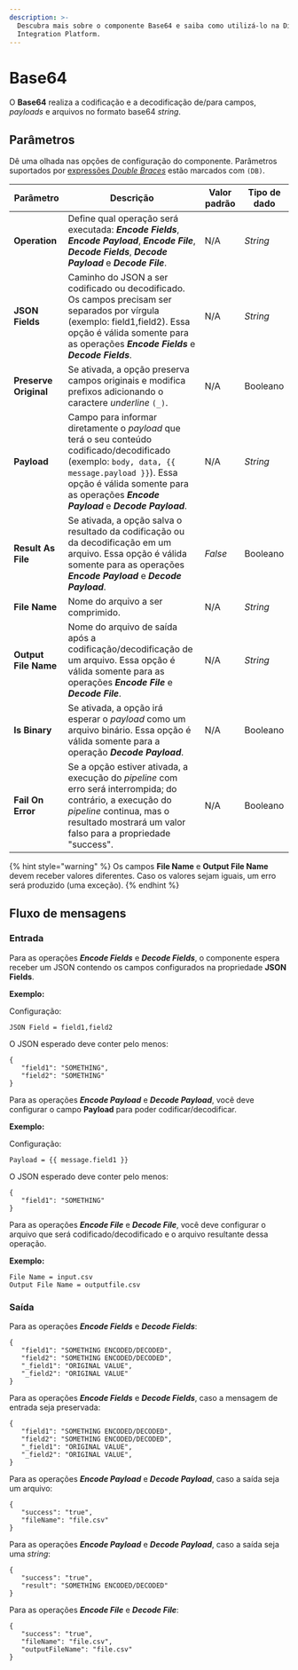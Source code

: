 ```yaml
---
description: >-
  Descubra mais sobre o componente Base64 e saiba como utilizá-lo na Digibee
  Integration Platform.
---
```


# Base64

O **Base64** realiza a codificação e a decodificação de/para campos, _payloads_ e arquivos no formato base64 _string_.

## Parâmetros

Dê uma olhada nas opções de configuração do componente. Parâmetros suportados por [expressões _Double Braces_](https://docs.digibee.com/documentation/v/pt-br/build/double-braces) estão marcados com `(DB)`.

<table data-full-width="true"><thead><tr><th>Parâmetro</th><th>Descrição</th><th>Valor padrão</th><th>Tipo de dado</th></tr></thead><tbody><tr><td><strong>Operation</strong></td><td>Define qual operação será executada: <em><strong>Encode Fields</strong></em>, <em><strong>Encode Payload</strong></em>, <em><strong>Encode File</strong></em>, <em><strong>Decode Fields</strong></em>, <em><strong>Decode Payload</strong></em> e <em><strong>Decode File</strong></em>.</td><td>N/A</td><td><em>String</em></td></tr><tr><td><strong>JSON Fields</strong></td><td>Caminho do JSON a ser codificado ou decodificado. Os campos precisam ser separados por vírgula (exemplo: field1,field2). Essa opção é válida somente para as operações <em><strong>Encode Fields</strong></em> e <em><strong>Decode Fields</strong></em>.</td><td>N/A</td><td><em>String</em></td></tr><tr><td><strong>Preserve Original</strong></td><td>Se ativada, a opção preserva campos originais e modifica prefixos adicionando o caractere <em>underline</em> <code>(_)</code>.</td><td>N/A</td><td>Booleano</td></tr><tr><td><strong>Payload</strong></td><td>Campo para informar diretamente o <em>payload</em> que terá o seu conteúdo codificado/decodificado (exemplo: <code>body, data, {{ message.payload }}</code>). Essa opção é válida somente para as operações <em><strong>Encode Payload</strong></em> e <em><strong>Decode Payload</strong></em>.</td><td>N/A</td><td><em>String</em></td></tr><tr><td><strong>Result As File</strong></td><td>Se ativada, a opção salva o resultado da codificação ou da decodificação em um arquivo. Essa opção é válida somente para as operações <em><strong>Encode Payload</strong></em> e <em><strong>Decode Payload</strong></em>.</td><td><em>False</em></td><td>Booleano</td></tr><tr><td><strong>File Name</strong></td><td>Nome do arquivo a ser comprimido.</td><td>N/A</td><td><em>String</em></td></tr><tr><td><strong>Output File Name</strong></td><td>Nome do arquivo de saída após a codificação/decodificação de um arquivo. Essa opção é válida somente para as operações <em><strong>Encode File</strong></em> e <em><strong>Decode File</strong></em>.</td><td>N/A</td><td><em>String</em></td></tr><tr><td><strong>Is Binary</strong></td><td>Se ativada, a opção irá esperar o <em>payload</em> como um arquivo binário. Essa opção é válida somente para a operação <em><strong>Decode Payload</strong></em>.</td><td>N/A</td><td>Booleano</td></tr><tr><td><strong>Fail On Error</strong></td><td>Se a opção estiver ativada, a execução do <em>pipeline</em> com erro será interrompida; do contrário, a execução do <em>pipeline</em> continua, mas o resultado mostrará um valor falso para a propriedade "success".</td><td>N/A</td><td>Booleano</td></tr></tbody></table>

{% hint style="warning" %}
Os campos **File Name** e **Output File Name** devem receber valores diferentes. Caso os valores sejam iguais, um erro será produzido (uma exceção).
{% endhint %}

## Fluxo de mensagens

### Entrada

Para as operações _**Encode Fields**_ e _**Decode Fields**_, o componente espera receber um JSON contendo os campos configurados na propriedade **JSON Fields**.

**Exemplo:**

Configuração:

```
JSON Field = field1,field2
```

O JSON esperado deve conter pelo menos:

```
{   
   "field1": "SOMETHING",   
   "field2": "SOMETHING"
}
```

Para as operações _**Encode Payload**_ e _**Decode Payload**_, você deve configurar o campo **Payload** para poder codificar/decodificar.

**Exemplo:**

Configuração:

```
Payload = {{ message.field1 }}
```

O JSON esperado deve conter pelo menos:

```
{   
   "field1": "SOMETHING"
}
```

Para as operações _**Encode File**_ e _**Decode File**_, você deve configurar o arquivo que será codificado/decodificado e o arquivo resultante dessa operação.

**Exemplo:**

```
File Name = input.csv
Output File Name = outputfile.csv
```

### Saída

Para as operações _**Encode Fields**_ e _**Decode Fields**_:

```
{   
   "field1": "SOMETHING ENCODED/DECODED",   
   "field2": "SOMETHING ENCODED/DECODED",   
   "_field1": "ORIGINAL VALUE",   
   "_field2": "ORIGINAL VALUE"
}
```

Para as operações _**Encode Fields**_ e _**Decode Fields**_, caso a mensagem de entrada seja preservada:

```
{   
   "field1": "SOMETHING ENCODED/DECODED",   
   "field2": "SOMETHING ENCODED/DECODED",   
   "_field1": "ORIGINAL VALUE",   
   "_field2": "ORIGINAL VALUE",
}
```

Para as operações _**Encode Payload**_ e _**Decode Payload**_, caso a saída seja um arquivo:

```
{   
   "success": "true",   
   "fileName": "file.csv"
}
```

Para as operações _**Encode Payload**_ e _**Decode Payload**_, caso a saída seja uma _string_:

```
{   
   "success": "true",   
   "result": "SOMETHING ENCODED/DECODED"
}
```

Para as operações _**Encode File**_ e _**Decode File**_:

```
{   
   "success": "true",   
   "fileName": "file.csv",   
   "outputFileName": "file.csv"
}
```
